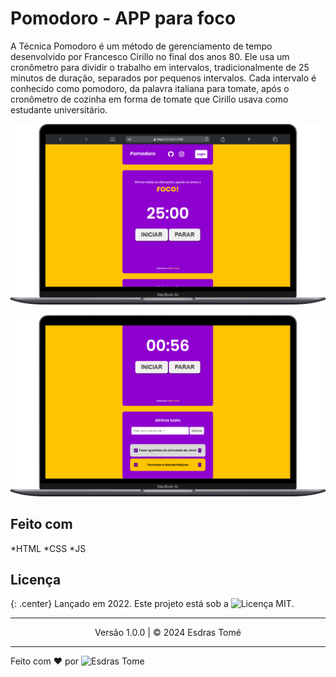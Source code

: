 # Pomodoro - APP para foco
 A Técnica Pomodoro é um método de gerenciamento de tempo desenvolvido por Francesco Cirillo no final dos anos 80. Ele usa um cronômetro para dividir o trabalho em intervalos, tradicionalmente de 25 minutos de duração, separados por pequenos intervalos. Cada intervalo é conhecido como pomodoro, da palavra italiana para tomate, após o cronômetro de cozinha em forma de tomate que Cirillo usava como estudante universitário.

![Demonstracao-do-Projeto](/assets/mockup-projeto.png)

![Demonstracao-do-Projeto](/assets/mockup-projeto2.png)

## Feito com

*HTML
*CSS
*JS

## Licença
{: .center}
Lançado em 2022. Este projeto está sob a ![Licença MIT](/LICENSE).

---

<center>Versão 1.0.0 | © 2024 Esdras Tomé</center>

---

Feito com ❤ por ![Esdras Tome](https://github.com/esdrasstm)